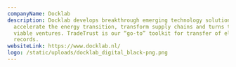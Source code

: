 ```yaml
---
companyName: Docklab
description: Docklab develops breakthrough emerging technology solutions to
  accelerate the energy transition, transform supply chains and turns them into
  viable ventures. TradeTrust is our “go-to” toolkit for transfer of electronic
  records.
websiteLink: https://www.docklab.nl/
logo: /static/uploads/docklab_digital_black-png.png
---
```

